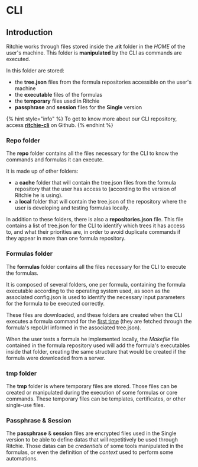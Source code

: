 # CLI

## Introduction

Ritchie works through files stored inside the **.rit** folder in the _HOME_ of the user's machine. This folder is **manipulated** by the CLI as commands are executed.

In this folder are stored: 

* the **tree.json** files from the formula repositories accessible on the user's machine 
* the **executable** files of the formulas 
* the **temporary** files used in Ritchie 
* **passphrase** and **session** files for the **Single** version

{% hint style="info" %}
To get to know more about our CLI repository, access [**ritchie-cli**](https://github.com/ZupIT/ritchie-cli) on Github. 
{% endhint %}

### Repo folder

The **repo** folder contains all the files necessary for the CLI to know the commands and formulas it can execute. 

It is made up of other folders: 

* a **cache** folder that will contain the tree.json files from the formula repository that the user has access to \(according to the version of Ritchie he is using\). 
* a **local** folder that will contain the tree.json of the repository where the user is developing and testing formulas locally. 

In addition to these folders, there is also a **repositories.json** file. This file contains a list of tree.json for the CLI to identify which trees it has access to, and what their priorities are, in order to avoid duplicate commands if they appear in more than one formula repository.

### Formulas folder

The **formulas** folder contains all the files necessary for the CLI to execute the formulas.

It is composed of several folders, one per formula, containing the formula executable according to the operating system used, as soon as the associated config.json is used to identify the necessary input parameters for the formula to be executed correctly.

These files are downloaded, and these folders are created when the CLI executes a formula command for the [first time](https://docs.ritchiecli.io/key-concepts#formulas-on-demand) \(they are fetched through the formula's repoUrl informed in the associated tree.json\).

When the user tests a formula he implemented locally, the _Makefile_ file contained in the formula repository used will add the formula's executables inside that folder, creating the same structure that would be created if the formula were downloaded from a server.

### tmp folder

The **tmp** folder is where temporary files are stored. Those files can be created or manipulated during the execution of some formulas or core commands. These temporary files can be templates, certificates, or other single-use files.

### Passphrase & Session

The **passphrase** & **session** files are encrypted files used in the Single version to be able to define datas that will repetitively be used through Ritchie. Those datas can be _credentials_ of some tools manipulated in the formulas, or even the definition of the _context_ used to perform some automations.

